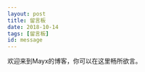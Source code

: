 ```yaml
--- 
layout: post
title: 留言板
date: 2018-10-14
tags: [留言板] 
id: message
---
```


欢迎来到Mayx的博客，你可以在这里畅所欲言。
